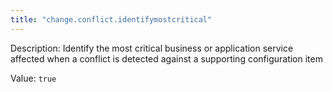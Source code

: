 ```yaml
---
title: "change.conflict.identifymostcritical"
---
```


Description: Identify the most critical business or application service affected when a conflict is detected against a supporting configuration item

Value: `true`